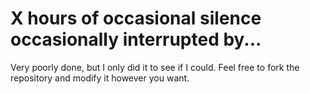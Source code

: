 # X hours of occasional silence occasionally interrupted by...
Very poorly done, but I only did it to see if I could. Feel free to fork the repository and modify it however you want.
